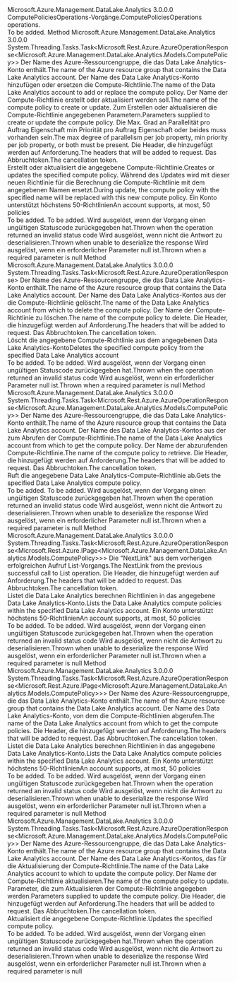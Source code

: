 <Type Name="IComputePoliciesOperations" FullName="Microsoft.Azure.Management.DataLake.Analytics.IComputePoliciesOperations">
  <TypeSignature Language="C#" Value="public interface IComputePoliciesOperations" />
  <TypeSignature Language="ILAsm" Value=".class public interface auto ansi abstract IComputePoliciesOperations" />
  <TypeSignature Language="DocId" Value="T:Microsoft.Azure.Management.DataLake.Analytics.IComputePoliciesOperations" />
  <TypeSignature Language="VB.NET" Value="Public Interface IComputePoliciesOperations" />
  <TypeSignature Language="F#" Value="type IComputePoliciesOperations = interface" />
  <AssemblyInfo>
    <AssemblyName>Microsoft.Azure.Management.DataLake.Analytics</AssemblyName>
    <AssemblyVersion>3.0.0.0</AssemblyVersion>
  </AssemblyInfo>
  <Interfaces />
  <Docs>
    <summary>
            <span data-ttu-id="85f88-101">ComputePoliciesOperations-Vorgänge.</span><span class="sxs-lookup"><span data-stu-id="85f88-101">ComputePoliciesOperations operations.</span></span>
            </summary>
    <remarks>To be added.</remarks>
  </Docs>
  <Members>
    <Member MemberName="CreateOrUpdateWithHttpMessagesAsync">
      <MemberSignature Language="C#" Value="public System.Threading.Tasks.Task&lt;Microsoft.Rest.Azure.AzureOperationResponse&lt;Microsoft.Azure.Management.DataLake.Analytics.Models.ComputePolicy&gt;&gt; CreateOrUpdateWithHttpMessagesAsync (string resourceGroupName, string accountName, string computePolicyName, Microsoft.Azure.Management.DataLake.Analytics.Models.ComputePolicyCreateOrUpdateParameters parameters, System.Collections.Generic.Dictionary&lt;string,System.Collections.Generic.List&lt;string&gt;&gt; customHeaders = null, System.Threading.CancellationToken cancellationToken = null);" />
      <MemberSignature Language="ILAsm" Value=".method public hidebysig newslot virtual instance class System.Threading.Tasks.Task`1&lt;class Microsoft.Rest.Azure.AzureOperationResponse`1&lt;class Microsoft.Azure.Management.DataLake.Analytics.Models.ComputePolicy&gt;&gt; CreateOrUpdateWithHttpMessagesAsync(string resourceGroupName, string accountName, string computePolicyName, class Microsoft.Azure.Management.DataLake.Analytics.Models.ComputePolicyCreateOrUpdateParameters parameters, class System.Collections.Generic.Dictionary`2&lt;string, class System.Collections.Generic.List`1&lt;string&gt;&gt; customHeaders, valuetype System.Threading.CancellationToken cancellationToken) cil managed" />
      <MemberSignature Language="DocId" Value="M:Microsoft.Azure.Management.DataLake.Analytics.IComputePoliciesOperations.CreateOrUpdateWithHttpMessagesAsync(System.String,System.String,System.String,Microsoft.Azure.Management.DataLake.Analytics.Models.ComputePolicyCreateOrUpdateParameters,System.Collections.Generic.Dictionary{System.String,System.Collections.Generic.List{System.String}},System.Threading.CancellationToken)" />
      <MemberSignature Language="F#" Value="abstract member CreateOrUpdateWithHttpMessagesAsync : string * string * string * Microsoft.Azure.Management.DataLake.Analytics.Models.ComputePolicyCreateOrUpdateParameters * System.Collections.Generic.Dictionary&lt;string, System.Collections.Generic.List&lt;string&gt;&gt; * System.Threading.CancellationToken -&gt; System.Threading.Tasks.Task&lt;Microsoft.Rest.Azure.AzureOperationResponse&lt;Microsoft.Azure.Management.DataLake.Analytics.Models.ComputePolicy&gt;&gt;" Usage="iComputePoliciesOperations.CreateOrUpdateWithHttpMessagesAsync (resourceGroupName, accountName, computePolicyName, parameters, customHeaders, cancellationToken)" />
      <MemberType>Method</MemberType>
      <AssemblyInfo>
        <AssemblyName>Microsoft.Azure.Management.DataLake.Analytics</AssemblyName>
        <AssemblyVersion>3.0.0.0</AssemblyVersion>
      </AssemblyInfo>
      <ReturnValue>
        <ReturnType>System.Threading.Tasks.Task&lt;Microsoft.Rest.Azure.AzureOperationResponse&lt;Microsoft.Azure.Management.DataLake.Analytics.Models.ComputePolicy&gt;&gt;</ReturnType>
      </ReturnValue>
      <Parameters>
        <Parameter Name="resourceGroupName" Type="System.String" />
        <Parameter Name="accountName" Type="System.String" />
        <Parameter Name="computePolicyName" Type="System.String" />
        <Parameter Name="parameters" Type="Microsoft.Azure.Management.DataLake.Analytics.Models.ComputePolicyCreateOrUpdateParameters" />
        <Parameter Name="customHeaders" Type="System.Collections.Generic.Dictionary&lt;System.String,System.Collections.Generic.List&lt;System.String&gt;&gt;" />
        <Parameter Name="cancellationToken" Type="System.Threading.CancellationToken" />
      </Parameters>
      <Docs>
        <param name="resourceGroupName">
            <span data-ttu-id="85f88-102">Der Name des Azure-Ressourcengruppe, die das Data Lake Analytics-Konto enthält.</span><span class="sxs-lookup"><span data-stu-id="85f88-102">The name of the Azure resource group that contains the Data Lake Analytics account.</span></span>
            </param>
        <param name="accountName">
            <span data-ttu-id="85f88-103">Der Name des Data Lake Analytics-Konto hinzufügen oder ersetzen die Compute-Richtlinie.</span><span class="sxs-lookup"><span data-stu-id="85f88-103">The name of the Data Lake Analytics account to add or replace the compute policy.</span></span>
            </param>
        <param name="computePolicyName">
            <span data-ttu-id="85f88-104">Der Name der Compute-Richtlinie erstellt oder aktualisiert werden soll.</span><span class="sxs-lookup"><span data-stu-id="85f88-104">The name of the compute policy to create or update.</span></span>
            </param>
        <param name="parameters">
            <span data-ttu-id="85f88-105">Zum Erstellen oder aktualisieren die Compute-Richtlinie angegebenen Parametern.</span><span class="sxs-lookup"><span data-stu-id="85f88-105">Parameters supplied to create or update the compute policy.</span></span> <span data-ttu-id="85f88-106">Die Max. Grad an Parallelität pro Auftrag Eigenschaft min Priorität pro Auftrag Eigenschaft oder beides muss vorhanden sein.</span><span class="sxs-lookup"><span data-stu-id="85f88-106">The max degree of parallelism per job property, min priority per job property, or both must be present.</span></span>
            </param>
        <param name="customHeaders">
            <span data-ttu-id="85f88-107">Die Header, die hinzugefügt werden auf Anforderung.</span><span class="sxs-lookup"><span data-stu-id="85f88-107">The headers that will be added to request.</span></span>
            </param>
        <param name="cancellationToken">
            <span data-ttu-id="85f88-108">Das Abbruchtoken.</span><span class="sxs-lookup"><span data-stu-id="85f88-108">The cancellation token.</span></span>
            </param>
        <summary>
            <span data-ttu-id="85f88-109">Erstellt oder aktualisiert die angegebene Compute-Richtlinie.</span><span class="sxs-lookup"><span data-stu-id="85f88-109">Creates or updates the specified compute policy.</span></span> <span data-ttu-id="85f88-110">Während des Updates wird mit dieser neuen Richtlinie für die Berechnung die Compute-Richtlinie mit dem angegebenen Namen ersetzt.</span><span class="sxs-lookup"><span data-stu-id="85f88-110">During update, the compute policy with the specified name will be replaced with this new compute policy.</span></span> <span data-ttu-id="85f88-111">Ein Konto unterstützt höchstens 50-Richtlinien</span><span class="sxs-lookup"><span data-stu-id="85f88-111">An account supports, at most, 50 policies</span></span>
            </summary>
        <returns>To be added.</returns>
        <remarks>To be added.</remarks>
        <exception cref="T:Microsoft.Rest.Azure.CloudException">
            <span data-ttu-id="85f88-112">Wird ausgelöst, wenn der Vorgang einen ungültigen Statuscode zurückgegeben hat.</span><span class="sxs-lookup"><span data-stu-id="85f88-112">Thrown when the operation returned an invalid status code</span></span>
            </exception>
        <exception cref="T:Microsoft.Rest.SerializationException">
            <span data-ttu-id="85f88-113">Wird ausgelöst, wenn nicht die Antwort zu deserialisieren.</span><span class="sxs-lookup"><span data-stu-id="85f88-113">Thrown when unable to deserialize the response</span></span>
            </exception>
        <exception cref="T:Microsoft.Rest.ValidationException">
            <span data-ttu-id="85f88-114">Wird ausgelöst, wenn ein erforderlicher Parameter null ist.</span><span class="sxs-lookup"><span data-stu-id="85f88-114">Thrown when a required parameter is null</span></span>
            </exception>
      </Docs>
    </Member>
    <Member MemberName="DeleteWithHttpMessagesAsync">
      <MemberSignature Language="C#" Value="public System.Threading.Tasks.Task&lt;Microsoft.Rest.Azure.AzureOperationResponse&gt; DeleteWithHttpMessagesAsync (string resourceGroupName, string accountName, string computePolicyName, System.Collections.Generic.Dictionary&lt;string,System.Collections.Generic.List&lt;string&gt;&gt; customHeaders = null, System.Threading.CancellationToken cancellationToken = null);" />
      <MemberSignature Language="ILAsm" Value=".method public hidebysig newslot virtual instance class System.Threading.Tasks.Task`1&lt;class Microsoft.Rest.Azure.AzureOperationResponse&gt; DeleteWithHttpMessagesAsync(string resourceGroupName, string accountName, string computePolicyName, class System.Collections.Generic.Dictionary`2&lt;string, class System.Collections.Generic.List`1&lt;string&gt;&gt; customHeaders, valuetype System.Threading.CancellationToken cancellationToken) cil managed" />
      <MemberSignature Language="DocId" Value="M:Microsoft.Azure.Management.DataLake.Analytics.IComputePoliciesOperations.DeleteWithHttpMessagesAsync(System.String,System.String,System.String,System.Collections.Generic.Dictionary{System.String,System.Collections.Generic.List{System.String}},System.Threading.CancellationToken)" />
      <MemberSignature Language="F#" Value="abstract member DeleteWithHttpMessagesAsync : string * string * string * System.Collections.Generic.Dictionary&lt;string, System.Collections.Generic.List&lt;string&gt;&gt; * System.Threading.CancellationToken -&gt; System.Threading.Tasks.Task&lt;Microsoft.Rest.Azure.AzureOperationResponse&gt;" Usage="iComputePoliciesOperations.DeleteWithHttpMessagesAsync (resourceGroupName, accountName, computePolicyName, customHeaders, cancellationToken)" />
      <MemberType>Method</MemberType>
      <AssemblyInfo>
        <AssemblyName>Microsoft.Azure.Management.DataLake.Analytics</AssemblyName>
        <AssemblyVersion>3.0.0.0</AssemblyVersion>
      </AssemblyInfo>
      <ReturnValue>
        <ReturnType>System.Threading.Tasks.Task&lt;Microsoft.Rest.Azure.AzureOperationResponse&gt;</ReturnType>
      </ReturnValue>
      <Parameters>
        <Parameter Name="resourceGroupName" Type="System.String" />
        <Parameter Name="accountName" Type="System.String" />
        <Parameter Name="computePolicyName" Type="System.String" />
        <Parameter Name="customHeaders" Type="System.Collections.Generic.Dictionary&lt;System.String,System.Collections.Generic.List&lt;System.String&gt;&gt;" />
        <Parameter Name="cancellationToken" Type="System.Threading.CancellationToken" />
      </Parameters>
      <Docs>
        <param name="resourceGroupName">
            <span data-ttu-id="85f88-115">Der Name des Azure-Ressourcengruppe, die das Data Lake Analytics-Konto enthält.</span><span class="sxs-lookup"><span data-stu-id="85f88-115">The name of the Azure resource group that contains the Data Lake Analytics account.</span></span>
            </param>
        <param name="accountName">
            <span data-ttu-id="85f88-116">Der Name des Data Lake Analytics-Kontos aus der die Compute-Richtlinie gelöscht.</span><span class="sxs-lookup"><span data-stu-id="85f88-116">The name of the Data Lake Analytics account from which to delete the compute policy.</span></span>
            </param>
        <param name="computePolicyName">
            <span data-ttu-id="85f88-117">Der Name der Compute-Richtlinie zu löschen.</span><span class="sxs-lookup"><span data-stu-id="85f88-117">The name of the compute policy to delete.</span></span>
            </param>
        <param name="customHeaders">
            <span data-ttu-id="85f88-118">Die Header, die hinzugefügt werden auf Anforderung.</span><span class="sxs-lookup"><span data-stu-id="85f88-118">The headers that will be added to request.</span></span>
            </param>
        <param name="cancellationToken">
            <span data-ttu-id="85f88-119">Das Abbruchtoken.</span><span class="sxs-lookup"><span data-stu-id="85f88-119">The cancellation token.</span></span>
            </param>
        <summary>
            <span data-ttu-id="85f88-120">Löscht die angegebene Compute-Richtlinie aus dem angegebenen Data Lake Analytics-Konto</span><span class="sxs-lookup"><span data-stu-id="85f88-120">Deletes the specified compute policy from the specified Data Lake Analytics account</span></span>
            </summary>
        <returns>To be added.</returns>
        <remarks>To be added.</remarks>
        <exception cref="T:Microsoft.Rest.Azure.CloudException">
            <span data-ttu-id="85f88-121">Wird ausgelöst, wenn der Vorgang einen ungültigen Statuscode zurückgegeben hat.</span><span class="sxs-lookup"><span data-stu-id="85f88-121">Thrown when the operation returned an invalid status code</span></span>
            </exception>
        <exception cref="T:Microsoft.Rest.ValidationException">
            <span data-ttu-id="85f88-122">Wird ausgelöst, wenn ein erforderlicher Parameter null ist.</span><span class="sxs-lookup"><span data-stu-id="85f88-122">Thrown when a required parameter is null</span></span>
            </exception>
      </Docs>
    </Member>
    <Member MemberName="GetWithHttpMessagesAsync">
      <MemberSignature Language="C#" Value="public System.Threading.Tasks.Task&lt;Microsoft.Rest.Azure.AzureOperationResponse&lt;Microsoft.Azure.Management.DataLake.Analytics.Models.ComputePolicy&gt;&gt; GetWithHttpMessagesAsync (string resourceGroupName, string accountName, string computePolicyName, System.Collections.Generic.Dictionary&lt;string,System.Collections.Generic.List&lt;string&gt;&gt; customHeaders = null, System.Threading.CancellationToken cancellationToken = null);" />
      <MemberSignature Language="ILAsm" Value=".method public hidebysig newslot virtual instance class System.Threading.Tasks.Task`1&lt;class Microsoft.Rest.Azure.AzureOperationResponse`1&lt;class Microsoft.Azure.Management.DataLake.Analytics.Models.ComputePolicy&gt;&gt; GetWithHttpMessagesAsync(string resourceGroupName, string accountName, string computePolicyName, class System.Collections.Generic.Dictionary`2&lt;string, class System.Collections.Generic.List`1&lt;string&gt;&gt; customHeaders, valuetype System.Threading.CancellationToken cancellationToken) cil managed" />
      <MemberSignature Language="DocId" Value="M:Microsoft.Azure.Management.DataLake.Analytics.IComputePoliciesOperations.GetWithHttpMessagesAsync(System.String,System.String,System.String,System.Collections.Generic.Dictionary{System.String,System.Collections.Generic.List{System.String}},System.Threading.CancellationToken)" />
      <MemberSignature Language="F#" Value="abstract member GetWithHttpMessagesAsync : string * string * string * System.Collections.Generic.Dictionary&lt;string, System.Collections.Generic.List&lt;string&gt;&gt; * System.Threading.CancellationToken -&gt; System.Threading.Tasks.Task&lt;Microsoft.Rest.Azure.AzureOperationResponse&lt;Microsoft.Azure.Management.DataLake.Analytics.Models.ComputePolicy&gt;&gt;" Usage="iComputePoliciesOperations.GetWithHttpMessagesAsync (resourceGroupName, accountName, computePolicyName, customHeaders, cancellationToken)" />
      <MemberType>Method</MemberType>
      <AssemblyInfo>
        <AssemblyName>Microsoft.Azure.Management.DataLake.Analytics</AssemblyName>
        <AssemblyVersion>3.0.0.0</AssemblyVersion>
      </AssemblyInfo>
      <ReturnValue>
        <ReturnType>System.Threading.Tasks.Task&lt;Microsoft.Rest.Azure.AzureOperationResponse&lt;Microsoft.Azure.Management.DataLake.Analytics.Models.ComputePolicy&gt;&gt;</ReturnType>
      </ReturnValue>
      <Parameters>
        <Parameter Name="resourceGroupName" Type="System.String" />
        <Parameter Name="accountName" Type="System.String" />
        <Parameter Name="computePolicyName" Type="System.String" />
        <Parameter Name="customHeaders" Type="System.Collections.Generic.Dictionary&lt;System.String,System.Collections.Generic.List&lt;System.String&gt;&gt;" />
        <Parameter Name="cancellationToken" Type="System.Threading.CancellationToken" />
      </Parameters>
      <Docs>
        <param name="resourceGroupName">
            <span data-ttu-id="85f88-123">Der Name des Azure-Ressourcengruppe, die das Data Lake Analytics-Konto enthält.</span><span class="sxs-lookup"><span data-stu-id="85f88-123">The name of the Azure resource group that contains the Data Lake Analytics account.</span></span>
            </param>
        <param name="accountName">
            <span data-ttu-id="85f88-124">Der Name des Data Lake Analytics-Kontos aus der zum Abrufen der Compute-Richtlinie.</span><span class="sxs-lookup"><span data-stu-id="85f88-124">The name of the Data Lake Analytics account from which to get the compute policy.</span></span>
            </param>
        <param name="computePolicyName">
            <span data-ttu-id="85f88-125">Der Name der abzurufenden Compute-Richtlinie.</span><span class="sxs-lookup"><span data-stu-id="85f88-125">The name of the compute policy to retrieve.</span></span>
            </param>
        <param name="customHeaders">
            <span data-ttu-id="85f88-126">Die Header, die hinzugefügt werden auf Anforderung.</span><span class="sxs-lookup"><span data-stu-id="85f88-126">The headers that will be added to request.</span></span>
            </param>
        <param name="cancellationToken">
            <span data-ttu-id="85f88-127">Das Abbruchtoken.</span><span class="sxs-lookup"><span data-stu-id="85f88-127">The cancellation token.</span></span>
            </param>
        <summary>
            <span data-ttu-id="85f88-128">Ruft die angegebene Data Lake Analytics-Compute-Richtlinie ab.</span><span class="sxs-lookup"><span data-stu-id="85f88-128">Gets the specified Data Lake Analytics compute policy.</span></span>
            </summary>
        <returns>To be added.</returns>
        <remarks>To be added.</remarks>
        <exception cref="T:Microsoft.Rest.Azure.CloudException">
            <span data-ttu-id="85f88-129">Wird ausgelöst, wenn der Vorgang einen ungültigen Statuscode zurückgegeben hat.</span><span class="sxs-lookup"><span data-stu-id="85f88-129">Thrown when the operation returned an invalid status code</span></span>
            </exception>
        <exception cref="T:Microsoft.Rest.SerializationException">
            <span data-ttu-id="85f88-130">Wird ausgelöst, wenn nicht die Antwort zu deserialisieren.</span><span class="sxs-lookup"><span data-stu-id="85f88-130">Thrown when unable to deserialize the response</span></span>
            </exception>
        <exception cref="T:Microsoft.Rest.ValidationException">
            <span data-ttu-id="85f88-131">Wird ausgelöst, wenn ein erforderlicher Parameter null ist.</span><span class="sxs-lookup"><span data-stu-id="85f88-131">Thrown when a required parameter is null</span></span>
            </exception>
      </Docs>
    </Member>
    <Member MemberName="ListByAccountNextWithHttpMessagesAsync">
      <MemberSignature Language="C#" Value="public System.Threading.Tasks.Task&lt;Microsoft.Rest.Azure.AzureOperationResponse&lt;Microsoft.Rest.Azure.IPage&lt;Microsoft.Azure.Management.DataLake.Analytics.Models.ComputePolicy&gt;&gt;&gt; ListByAccountNextWithHttpMessagesAsync (string nextPageLink, System.Collections.Generic.Dictionary&lt;string,System.Collections.Generic.List&lt;string&gt;&gt; customHeaders = null, System.Threading.CancellationToken cancellationToken = null);" />
      <MemberSignature Language="ILAsm" Value=".method public hidebysig newslot virtual instance class System.Threading.Tasks.Task`1&lt;class Microsoft.Rest.Azure.AzureOperationResponse`1&lt;class Microsoft.Rest.Azure.IPage`1&lt;class Microsoft.Azure.Management.DataLake.Analytics.Models.ComputePolicy&gt;&gt;&gt; ListByAccountNextWithHttpMessagesAsync(string nextPageLink, class System.Collections.Generic.Dictionary`2&lt;string, class System.Collections.Generic.List`1&lt;string&gt;&gt; customHeaders, valuetype System.Threading.CancellationToken cancellationToken) cil managed" />
      <MemberSignature Language="DocId" Value="M:Microsoft.Azure.Management.DataLake.Analytics.IComputePoliciesOperations.ListByAccountNextWithHttpMessagesAsync(System.String,System.Collections.Generic.Dictionary{System.String,System.Collections.Generic.List{System.String}},System.Threading.CancellationToken)" />
      <MemberSignature Language="F#" Value="abstract member ListByAccountNextWithHttpMessagesAsync : string * System.Collections.Generic.Dictionary&lt;string, System.Collections.Generic.List&lt;string&gt;&gt; * System.Threading.CancellationToken -&gt; System.Threading.Tasks.Task&lt;Microsoft.Rest.Azure.AzureOperationResponse&lt;Microsoft.Rest.Azure.IPage&lt;Microsoft.Azure.Management.DataLake.Analytics.Models.ComputePolicy&gt;&gt;&gt;" Usage="iComputePoliciesOperations.ListByAccountNextWithHttpMessagesAsync (nextPageLink, customHeaders, cancellationToken)" />
      <MemberType>Method</MemberType>
      <AssemblyInfo>
        <AssemblyName>Microsoft.Azure.Management.DataLake.Analytics</AssemblyName>
        <AssemblyVersion>3.0.0.0</AssemblyVersion>
      </AssemblyInfo>
      <ReturnValue>
        <ReturnType>System.Threading.Tasks.Task&lt;Microsoft.Rest.Azure.AzureOperationResponse&lt;Microsoft.Rest.Azure.IPage&lt;Microsoft.Azure.Management.DataLake.Analytics.Models.ComputePolicy&gt;&gt;&gt;</ReturnType>
      </ReturnValue>
      <Parameters>
        <Parameter Name="nextPageLink" Type="System.String" />
        <Parameter Name="customHeaders" Type="System.Collections.Generic.Dictionary&lt;System.String,System.Collections.Generic.List&lt;System.String&gt;&gt;" />
        <Parameter Name="cancellationToken" Type="System.Threading.CancellationToken" />
      </Parameters>
      <Docs>
        <param name="nextPageLink">
            <span data-ttu-id="85f88-132">Die "NextLink" aus dem vorherigen erfolgreichen Aufruf List-Vorgangs.</span><span class="sxs-lookup"><span data-stu-id="85f88-132">The NextLink from the previous successful call to List operation.</span></span>
            </param>
        <param name="customHeaders">
            <span data-ttu-id="85f88-133">Die Header, die hinzugefügt werden auf Anforderung.</span><span class="sxs-lookup"><span data-stu-id="85f88-133">The headers that will be added to request.</span></span>
            </param>
        <param name="cancellationToken">
            <span data-ttu-id="85f88-134">Das Abbruchtoken.</span><span class="sxs-lookup"><span data-stu-id="85f88-134">The cancellation token.</span></span>
            </param>
        <summary>
            <span data-ttu-id="85f88-135">Listet die Data Lake Analytics berechnen Richtlinien in das angegebene Data Lake Analytics-Konto.</span><span class="sxs-lookup"><span data-stu-id="85f88-135">Lists the Data Lake Analytics compute policies within the specified Data Lake Analytics account.</span></span> <span data-ttu-id="85f88-136">Ein Konto unterstützt höchstens 50-Richtlinien</span><span class="sxs-lookup"><span data-stu-id="85f88-136">An account supports, at most, 50 policies</span></span>
            </summary>
        <returns>To be added.</returns>
        <remarks>To be added.</remarks>
        <exception cref="T:Microsoft.Rest.Azure.CloudException">
            <span data-ttu-id="85f88-137">Wird ausgelöst, wenn der Vorgang einen ungültigen Statuscode zurückgegeben hat.</span><span class="sxs-lookup"><span data-stu-id="85f88-137">Thrown when the operation returned an invalid status code</span></span>
            </exception>
        <exception cref="T:Microsoft.Rest.SerializationException">
            <span data-ttu-id="85f88-138">Wird ausgelöst, wenn nicht die Antwort zu deserialisieren.</span><span class="sxs-lookup"><span data-stu-id="85f88-138">Thrown when unable to deserialize the response</span></span>
            </exception>
        <exception cref="T:Microsoft.Rest.ValidationException">
            <span data-ttu-id="85f88-139">Wird ausgelöst, wenn ein erforderlicher Parameter null ist.</span><span class="sxs-lookup"><span data-stu-id="85f88-139">Thrown when a required parameter is null</span></span>
            </exception>
      </Docs>
    </Member>
    <Member MemberName="ListByAccountWithHttpMessagesAsync">
      <MemberSignature Language="C#" Value="public System.Threading.Tasks.Task&lt;Microsoft.Rest.Azure.AzureOperationResponse&lt;Microsoft.Rest.Azure.IPage&lt;Microsoft.Azure.Management.DataLake.Analytics.Models.ComputePolicy&gt;&gt;&gt; ListByAccountWithHttpMessagesAsync (string resourceGroupName, string accountName, System.Collections.Generic.Dictionary&lt;string,System.Collections.Generic.List&lt;string&gt;&gt; customHeaders = null, System.Threading.CancellationToken cancellationToken = null);" />
      <MemberSignature Language="ILAsm" Value=".method public hidebysig newslot virtual instance class System.Threading.Tasks.Task`1&lt;class Microsoft.Rest.Azure.AzureOperationResponse`1&lt;class Microsoft.Rest.Azure.IPage`1&lt;class Microsoft.Azure.Management.DataLake.Analytics.Models.ComputePolicy&gt;&gt;&gt; ListByAccountWithHttpMessagesAsync(string resourceGroupName, string accountName, class System.Collections.Generic.Dictionary`2&lt;string, class System.Collections.Generic.List`1&lt;string&gt;&gt; customHeaders, valuetype System.Threading.CancellationToken cancellationToken) cil managed" />
      <MemberSignature Language="DocId" Value="M:Microsoft.Azure.Management.DataLake.Analytics.IComputePoliciesOperations.ListByAccountWithHttpMessagesAsync(System.String,System.String,System.Collections.Generic.Dictionary{System.String,System.Collections.Generic.List{System.String}},System.Threading.CancellationToken)" />
      <MemberSignature Language="F#" Value="abstract member ListByAccountWithHttpMessagesAsync : string * string * System.Collections.Generic.Dictionary&lt;string, System.Collections.Generic.List&lt;string&gt;&gt; * System.Threading.CancellationToken -&gt; System.Threading.Tasks.Task&lt;Microsoft.Rest.Azure.AzureOperationResponse&lt;Microsoft.Rest.Azure.IPage&lt;Microsoft.Azure.Management.DataLake.Analytics.Models.ComputePolicy&gt;&gt;&gt;" Usage="iComputePoliciesOperations.ListByAccountWithHttpMessagesAsync (resourceGroupName, accountName, customHeaders, cancellationToken)" />
      <MemberType>Method</MemberType>
      <AssemblyInfo>
        <AssemblyName>Microsoft.Azure.Management.DataLake.Analytics</AssemblyName>
        <AssemblyVersion>3.0.0.0</AssemblyVersion>
      </AssemblyInfo>
      <ReturnValue>
        <ReturnType>System.Threading.Tasks.Task&lt;Microsoft.Rest.Azure.AzureOperationResponse&lt;Microsoft.Rest.Azure.IPage&lt;Microsoft.Azure.Management.DataLake.Analytics.Models.ComputePolicy&gt;&gt;&gt;</ReturnType>
      </ReturnValue>
      <Parameters>
        <Parameter Name="resourceGroupName" Type="System.String" />
        <Parameter Name="accountName" Type="System.String" />
        <Parameter Name="customHeaders" Type="System.Collections.Generic.Dictionary&lt;System.String,System.Collections.Generic.List&lt;System.String&gt;&gt;" />
        <Parameter Name="cancellationToken" Type="System.Threading.CancellationToken" />
      </Parameters>
      <Docs>
        <param name="resourceGroupName">
            <span data-ttu-id="85f88-140">Der Name des Azure-Ressourcengruppe, die das Data Lake Analytics-Konto enthält.</span><span class="sxs-lookup"><span data-stu-id="85f88-140">The name of the Azure resource group that contains the Data Lake Analytics account.</span></span>
            </param>
        <param name="accountName">
            <span data-ttu-id="85f88-141">Der Name des Data Lake Analytics-Konto, von dem die Compute-Richtlinien abgerufen.</span><span class="sxs-lookup"><span data-stu-id="85f88-141">The name of the Data Lake Analytics account from which to get the compute policies.</span></span>
            </param>
        <param name="customHeaders">
            <span data-ttu-id="85f88-142">Die Header, die hinzugefügt werden auf Anforderung.</span><span class="sxs-lookup"><span data-stu-id="85f88-142">The headers that will be added to request.</span></span>
            </param>
        <param name="cancellationToken">
            <span data-ttu-id="85f88-143">Das Abbruchtoken.</span><span class="sxs-lookup"><span data-stu-id="85f88-143">The cancellation token.</span></span>
            </param>
        <summary>
            <span data-ttu-id="85f88-144">Listet die Data Lake Analytics berechnen Richtlinien in das angegebene Data Lake Analytics-Konto.</span><span class="sxs-lookup"><span data-stu-id="85f88-144">Lists the Data Lake Analytics compute policies within the specified Data Lake Analytics account.</span></span> <span data-ttu-id="85f88-145">Ein Konto unterstützt höchstens 50-Richtlinien</span><span class="sxs-lookup"><span data-stu-id="85f88-145">An account supports, at most, 50 policies</span></span>
            </summary>
        <returns>To be added.</returns>
        <remarks>To be added.</remarks>
        <exception cref="T:Microsoft.Rest.Azure.CloudException">
            <span data-ttu-id="85f88-146">Wird ausgelöst, wenn der Vorgang einen ungültigen Statuscode zurückgegeben hat.</span><span class="sxs-lookup"><span data-stu-id="85f88-146">Thrown when the operation returned an invalid status code</span></span>
            </exception>
        <exception cref="T:Microsoft.Rest.SerializationException">
            <span data-ttu-id="85f88-147">Wird ausgelöst, wenn nicht die Antwort zu deserialisieren.</span><span class="sxs-lookup"><span data-stu-id="85f88-147">Thrown when unable to deserialize the response</span></span>
            </exception>
        <exception cref="T:Microsoft.Rest.ValidationException">
            <span data-ttu-id="85f88-148">Wird ausgelöst, wenn ein erforderlicher Parameter null ist.</span><span class="sxs-lookup"><span data-stu-id="85f88-148">Thrown when a required parameter is null</span></span>
            </exception>
      </Docs>
    </Member>
    <Member MemberName="UpdateWithHttpMessagesAsync">
      <MemberSignature Language="C#" Value="public System.Threading.Tasks.Task&lt;Microsoft.Rest.Azure.AzureOperationResponse&lt;Microsoft.Azure.Management.DataLake.Analytics.Models.ComputePolicy&gt;&gt; UpdateWithHttpMessagesAsync (string resourceGroupName, string accountName, string computePolicyName, Microsoft.Azure.Management.DataLake.Analytics.Models.ComputePolicy parameters = null, System.Collections.Generic.Dictionary&lt;string,System.Collections.Generic.List&lt;string&gt;&gt; customHeaders = null, System.Threading.CancellationToken cancellationToken = null);" />
      <MemberSignature Language="ILAsm" Value=".method public hidebysig newslot virtual instance class System.Threading.Tasks.Task`1&lt;class Microsoft.Rest.Azure.AzureOperationResponse`1&lt;class Microsoft.Azure.Management.DataLake.Analytics.Models.ComputePolicy&gt;&gt; UpdateWithHttpMessagesAsync(string resourceGroupName, string accountName, string computePolicyName, class Microsoft.Azure.Management.DataLake.Analytics.Models.ComputePolicy parameters, class System.Collections.Generic.Dictionary`2&lt;string, class System.Collections.Generic.List`1&lt;string&gt;&gt; customHeaders, valuetype System.Threading.CancellationToken cancellationToken) cil managed" />
      <MemberSignature Language="DocId" Value="M:Microsoft.Azure.Management.DataLake.Analytics.IComputePoliciesOperations.UpdateWithHttpMessagesAsync(System.String,System.String,System.String,Microsoft.Azure.Management.DataLake.Analytics.Models.ComputePolicy,System.Collections.Generic.Dictionary{System.String,System.Collections.Generic.List{System.String}},System.Threading.CancellationToken)" />
      <MemberSignature Language="F#" Value="abstract member UpdateWithHttpMessagesAsync : string * string * string * Microsoft.Azure.Management.DataLake.Analytics.Models.ComputePolicy * System.Collections.Generic.Dictionary&lt;string, System.Collections.Generic.List&lt;string&gt;&gt; * System.Threading.CancellationToken -&gt; System.Threading.Tasks.Task&lt;Microsoft.Rest.Azure.AzureOperationResponse&lt;Microsoft.Azure.Management.DataLake.Analytics.Models.ComputePolicy&gt;&gt;" Usage="iComputePoliciesOperations.UpdateWithHttpMessagesAsync (resourceGroupName, accountName, computePolicyName, parameters, customHeaders, cancellationToken)" />
      <MemberType>Method</MemberType>
      <AssemblyInfo>
        <AssemblyName>Microsoft.Azure.Management.DataLake.Analytics</AssemblyName>
        <AssemblyVersion>3.0.0.0</AssemblyVersion>
      </AssemblyInfo>
      <ReturnValue>
        <ReturnType>System.Threading.Tasks.Task&lt;Microsoft.Rest.Azure.AzureOperationResponse&lt;Microsoft.Azure.Management.DataLake.Analytics.Models.ComputePolicy&gt;&gt;</ReturnType>
      </ReturnValue>
      <Parameters>
        <Parameter Name="resourceGroupName" Type="System.String" />
        <Parameter Name="accountName" Type="System.String" />
        <Parameter Name="computePolicyName" Type="System.String" />
        <Parameter Name="parameters" Type="Microsoft.Azure.Management.DataLake.Analytics.Models.ComputePolicy" />
        <Parameter Name="customHeaders" Type="System.Collections.Generic.Dictionary&lt;System.String,System.Collections.Generic.List&lt;System.String&gt;&gt;" />
        <Parameter Name="cancellationToken" Type="System.Threading.CancellationToken" />
      </Parameters>
      <Docs>
        <param name="resourceGroupName">
            <span data-ttu-id="85f88-149">Der Name des Azure-Ressourcengruppe, die das Data Lake Analytics-Konto enthält.</span><span class="sxs-lookup"><span data-stu-id="85f88-149">The name of the Azure resource group that contains the Data Lake Analytics account.</span></span>
            </param>
        <param name="accountName">
            <span data-ttu-id="85f88-150">Der Name des Data Lake Analytics-Kontos, das für die Aktualisierung der Compute-Richtlinie.</span><span class="sxs-lookup"><span data-stu-id="85f88-150">The name of the Data Lake Analytics account to which to update the compute policy.</span></span>
            </param>
        <param name="computePolicyName">
            <span data-ttu-id="85f88-151">Der Name der Compute-Richtlinie aktualisieren.</span><span class="sxs-lookup"><span data-stu-id="85f88-151">The name of the compute policy to update.</span></span>
            </param>
        <param name="parameters">
            <span data-ttu-id="85f88-152">Parameter, die zum Aktualisieren der Compute-Richtlinie angegeben werden.</span><span class="sxs-lookup"><span data-stu-id="85f88-152">Parameters supplied to update the compute policy.</span></span>
            </param>
        <param name="customHeaders">
            <span data-ttu-id="85f88-153">Die Header, die hinzugefügt werden auf Anforderung.</span><span class="sxs-lookup"><span data-stu-id="85f88-153">The headers that will be added to request.</span></span>
            </param>
        <param name="cancellationToken">
            <span data-ttu-id="85f88-154">Das Abbruchtoken.</span><span class="sxs-lookup"><span data-stu-id="85f88-154">The cancellation token.</span></span>
            </param>
        <summary>
            <span data-ttu-id="85f88-155">Aktualisiert die angegebene Compute-Richtlinie.</span><span class="sxs-lookup"><span data-stu-id="85f88-155">Updates the specified compute policy.</span></span>
            </summary>
        <returns>To be added.</returns>
        <remarks>To be added.</remarks>
        <exception cref="T:Microsoft.Rest.Azure.CloudException">
            <span data-ttu-id="85f88-156">Wird ausgelöst, wenn der Vorgang einen ungültigen Statuscode zurückgegeben hat.</span><span class="sxs-lookup"><span data-stu-id="85f88-156">Thrown when the operation returned an invalid status code</span></span>
            </exception>
        <exception cref="T:Microsoft.Rest.SerializationException">
            <span data-ttu-id="85f88-157">Wird ausgelöst, wenn nicht die Antwort zu deserialisieren.</span><span class="sxs-lookup"><span data-stu-id="85f88-157">Thrown when unable to deserialize the response</span></span>
            </exception>
        <exception cref="T:Microsoft.Rest.ValidationException">
            <span data-ttu-id="85f88-158">Wird ausgelöst, wenn ein erforderlicher Parameter null ist.</span><span class="sxs-lookup"><span data-stu-id="85f88-158">Thrown when a required parameter is null</span></span>
            </exception>
      </Docs>
    </Member>
  </Members>
</Type>